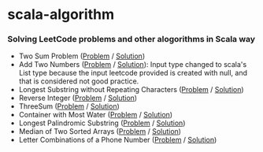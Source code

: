 # scala-algorithm

### Solving LeetCode problems and other alogorithms in Scala way
* Two Sum Problem ([Problem](https://leetcode.com/problems/two-sum/) / [Solution](src/main/scala/leetcode/TwoSum.scala))
* Add Two Numbers ([Problem](https://leetcode.com/problems/add-two-numbers/) / [Solution](src/main/scala/leetcode/TwoNumbers.scala)): Input type changed to scala's List type because the input leetcode provided is created with null, and that is considered not good practice.
* Longest Substring without Repeating Characters ([Problem](https://leetcode.com/problems/longest-substring-without-repeating-characters/) / [Solution](src/main/scala/leetcode/LongestSubstringWithoutRepeatingChars.scala))
* Reverse Integer ([Problem](https://leetcode.com/problems/reverse-integer/) / [Solution](src/main/scala/leetcode/ReverseInteger.scala))
* ThreeSum ([Problem](https://leetcode.com/problems/3sum/) / [Solution](src/main/scala/leetcode/ThreeSum.scala))
* Container with Most Water ([Problem](https://leetcode.com/problems/container-with-most-water/) / [Solution](src/main/scala/leetcode/ContainerWithMostWater.scala))
* Longest Palindromic Substring ([Problem](https://leetcode.com/problems/longest-palindromic-substring/) / [Solution](src/main/scala/leetcode/LongestPalindromicSubstring.scala))
* Median of Two Sorted Arrays ([Problem](https://leetcode.com/problems/median-of-two-sorted-arrays/) / [Solution](src/main/scala/leetcode/FindMedianSortedArrays.scala))
* Letter Combinations of a Phone Number ([Problem](https://leetcode.com/problems/letter-combinations-of-a-phone-number/) / [Solution](src/main/scala/leetcode/LetterCombinationsPhoneNumber.scala))